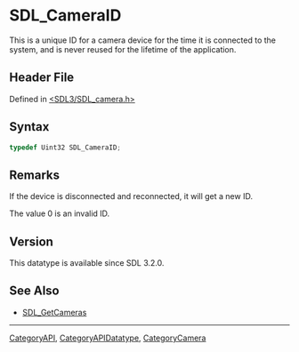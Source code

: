 # SDL_CameraID

This is a unique ID for a camera device for the time it is connected to the system, and is never reused for the lifetime of the application.

## Header File

Defined in [<SDL3/SDL_camera.h>](https://github.com/libsdl-org/SDL/blob/main/include/SDL3/SDL_camera.h)

## Syntax

```c
typedef Uint32 SDL_CameraID;
```

## Remarks

If the device is disconnected and reconnected, it will get a new ID.

The value 0 is an invalid ID.

## Version

This datatype is available since SDL 3.2.0.

## See Also

- [SDL_GetCameras](SDL_GetCameras)

----
[CategoryAPI](CategoryAPI), [CategoryAPIDatatype](CategoryAPIDatatype), [CategoryCamera](CategoryCamera)


